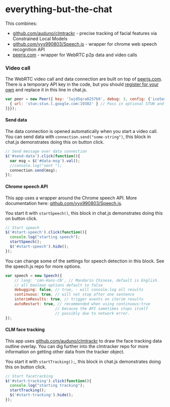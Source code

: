 everything-but-the-chat
=======================

This combines:

+ [github.com/auduno/clmtrackr](https://github.com/auduno/clmtrackr) - precise tracking of facial features via Constrained Local Models
+ [github.com/yyx990803/Speech.js](https://github.com/yyx990803/Speech.js) - wrapper for chrome web speech recognition API
+ [peerjs.com](http://peerjs.com) - wrapper for WebRTC p2p data and video calls


### Video call
The WebRTC video call and data connection are built on top of [peerjs.com](http://peerjs.com). There is a temporary API key in the code, but you should [register for your own](http://peerjs.com/peerserver) and replace it in this line in chat.js.

```javascript
var peer = new Peer({ key: 'lwjd5qra8257b9', debug: 3, config: {'iceServers': [
  { url: 'stun:stun.l.google.com:19302' } // Pass in optional STUN and TURN server for maximum network compatibility
]}});
``` 

#### Send data

The data connection is opened automatically when you start a video call. You can send data with ```connection.send("some-string")```, this block in chat.js demonstrates doing this on button click.

```javascript
// Send message over data connection
$('#send-data').click(function(){
  var msg = $('#data-msg').val();
  //console.log("sent ");
  connection.send(msg);
});
```


#### Chrome speech API

This app uses a wrapper around the Chrome speech API. More documentation here: [github.com/yyx990803/Speech.js](https://github.com/yyx990803/Speech.js).

You start it with ```startSpeech()```, this block in chat.js demonstrates doing this on button click.

```javascript
// Start speech
$('#start-speech').click(function(){
  console.log("starting speech");
  startSpeech();
  $('#start-speech').hide();
});
```

You can change some of the settings for speech detection in this block. See the speech.js repo for more options.

```javascript
var speech = new Speech({
    // lang: 'cmn-Hans-CN', // Mandarin Chinese, default is English.
    // all boolean options default to false
    debugging: false, // true, - will console.log all results
    continuous: true, // will not stop after one sentence
    interimResults: true, // trigger events on iterim results
    autoRestart: true, // recommended when using continuous:true
                      // because the API sometimes stops itself
                      // possibly due to network error.
});
```

#### CLM face tracking

This app uses [github.com/auduno/clmtrackr](https://github.com/auduno/clmtrackr) to draw the face tracking data outline overlay. You can dig further into the clmtracker repo for more information on getting other data from the tracker object.


You start it with ```startTracking();```, this block in chat.js demonstrates doing this on button click.

```javascript
// Start facetracking
$('#start-tracking').click(function(){
  console.log("starting tracking");
  startTracking();
  $('#start-tracking').hide();
});
```

